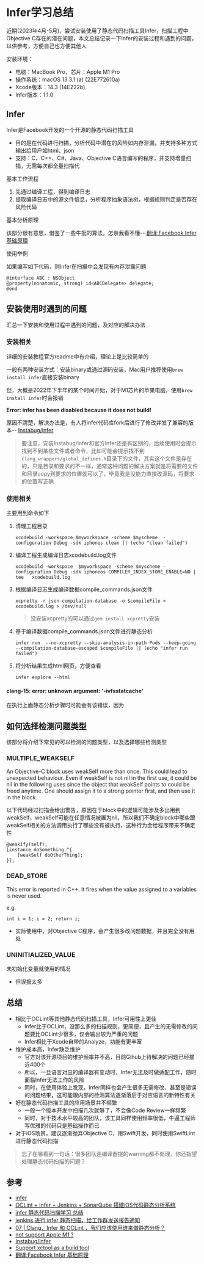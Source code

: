 # Infer学习总结

近期(2023年4月-5月)，尝试安装使用了静态代码扫描工具Infer，扫描工程中Objective C存在的潜在问题，本文总结记录一下Infer的安装过程和遇到的问题，以供参考，方便自己也方便其他人

安装环境：

- 电脑：MacBook Pro，芯片：Apple M1 Pro
- 操作系统：macOS 13.3.1 (a) (22E772610a)
- Xcode版本：14.3 (14E222b)
- Infer版本：1.1.0


## Infer

Infer是Facebook开发的一个开源的静态代码扫描工具

- 目的是在代码进行扫描，分析代码中潜在的风险如内存泄漏，并支持多种方式输出给用户如html、json
- 支持：C、C++、C#、Java、Objective C语言编写的程序，并支持增量扫描，无需每次都全量扫描代

基本工作流程

1. 先通过编译工程，得到编译日志
2. 提取编译日志中的源文件信息，分析程序抽象语法树，根据规则判定是否存在风险代码

基本分析原理

该部分很有意思，借鉴了一些牛批的算法，怎奈我看不懂-- [翻译:Facebook Infer 基础原理](https://zhuanlan.zhihu.com/p/455279066)

使用举例

如果编写如下代码，则Infer在扫描中会发现有内存泄露问题

```
@interface ABC : NSObject
@property(nonatomic, strong) id<ABCDelegate> delegate;
@end
```

## 安装使用时遇到的问题

汇总一下安装和使用过程中遇到的问题，及对应的解决办法

### 安装相关

详细的安装教程官方readme中有介绍，理论上是比较简单的

一般有两种安装方式：安装binary或通过源码安装，Mac用户推荐使用`brew install infer`直接安装binary

但，大概是2022年下半年的某个时间开始，对于M1芯片的苹果电脑，使用`brew install infer`时会报错

**Error: infer has been disabled because it does not build!**

原因不清楚，解决办法是，有人将infer代码库fork后进行了修改并发了兼容的版本-- [Instabug/infer](https://github.com/Instabug/infer/releases/tag/v1.1.0)

> 要注意，安装Instabug/infer和官方Infer还是有区别的，后续使用时会提示找到不到某些文件或者命令，比如可能会提示找不到`clang_wrappers/global_defines.h`目录下的文件，其实这个文件是存在的，只是目录和要求的不一样，通常这种问题的解决方案就是将需要的文件和目录copy到要求的位置就可以了，毕竟我是没能力直接改源码，将要求的位置写正确

### 使用相关

主要用到命令如下

1. 清理工程目录

	```
	xcodebuild -workspace $myworkspace -scheme $myscheme  -configuration Debug -sdk iphones clean || (echo "clean failed")
	```

2. 编译工程生成编译日志xcodebuild.log文件

	```
	xcodebuild -workspace  $myworkspace -scheme $myscheme -configuration Debug -sdk iphoneos COMPILER_INDEX_STORE_ENABLE=NO | tee 	xcodebuild.log
	```

3. 根据编译日志生成编译数据compile_commands.json文件
	
	```
	xcpretty -r json-compilation-database -o $compileFile < xcodebuild.log > /dev/null
	```
	> 没安装xcpretty的可以通过`gem install xcpretty`安装 

4. 基于编译数据compile_commands.json文件进行静态分析
	
	```
	infer run  --no-xcpretty --skip-analysis-in-path Pods --keep-going --compilation-database-escaped $compileFile || (echo "infer run failed")
	```
5. 将分析结果生成html网页，方便查看
	
	```
	infer explore --html
	```

#### clang-15: error: unknown argument: '-ivfsstatcache'

在执行上面静态分析步骤时可能会有该错误，因为

## 如何选择检测问题类型

该部分将介绍下常见的可以检测的问题类型，以及选择哪些检测类型


### MULTIPLE_WEAKSELF

An Objective-C block uses weakSelf more than once. This could lead to unexpected behaviour. Even if weakSelf is not nil in the first use, it could be nil in the following uses since the object that weakSelf points to could be freed anytime. One should assign it to a strong pointer first, and then use it in the block.

以下代码经过扫描会给出警告，原因在于block中的逻辑可能涉及多出用到weakSelf，weakSelf可能在任意情况被置为nil，所以我们不确定block中哪些跟weakSelf相关的方法调用执行了哪些没有被执行，这种行为会给程序带来不确定性

```
@weakify(self);
[instance doSomething:^{
	[weakSelf doOtherThing];
}];
```

### DEAD_STORE

This error is reported in C++. It fires when the value assigned to a variables is never used.

e.g.

```
int i = 1; i = 2; return i;
```

- 实际使用中，对Objective C程序，会产生很多改问题数据，并且完全没有用处

### UNINITIALIZED_VALUE

未初始化变量就使用的情况

- 但误报太多

## 总结

- 相比于OCLint等其他静态代码扫描工具，Infer可用性上更佳
	- Infer比于OCLint，没那么多的扫描规则，更简便，且产生的无需修改的问题要比OCLint少很多，仅会输出较为严重的问题
	- Infer相比于Xcode自带的Analyze，功能有更丰富
- 维护成本高，Infer缺乏维护
	- 官方对该开源项目的维护频率并不高，目前Gihub上待解决的问题已经接近400个
	- 所以，一旦语言对应的编译器有变动时，Infer无法及时做适配工作，随时面临Infer无法工作的风险
	- 同时，在使用体验上发现，Infer同样也会产生很多无需修改、甚至是错误的问题结果，这可能跟内部的检测算法逐渐落后于对应语言的新特性有关
- 好在静态代码扫描工具的应用场景并不频繁
	- 一般一个版本开发中扫描几次就够了，不会像Code Review一样频繁
	- 同时，对于技术水平较高的团队，该工具同样使用频率很低，牛逼工程师写优雅的代码只是基础操作而已
- 对于iOS场景，建议逐渐抛弃Objective C，用Swift开发，同时使用SwiftLint进行静态代码扫描

> 忘了在哪看到一句话：很多团队连编译器提的warning都不处理，你还指望处理静态代码扫描的问题？

## 参考

- [infer](https://fbinfer.com/)
- [OCLint + Infer + Jenkins + SonarQube 搭建iOS代码静态分析系统](https://juejin.cn/post/7070041773900300318#comment)
- [infer 静态代码扫描学习 总结](https://testerhome.com/topics/30910)
- [jenkins 进行 infer 静态扫描，给工作群发送报告通知](https://testerhome.com/topics/30912)
- [07 | Clang、Infer 和 OCLint ，我们应该使用谁来做静态分析？](https://time.geekbang.org/column/article/87477)
- [not support Apple M1 ?](https://github.com/facebook/infer/issues/1410)
- [Instabug/infer](https://github.com/Instabug/infer/releases/tag/v1.1.0)
- [Support xctool as a build tool](https://github.com/facebook/infer/issues/9)
- [翻译:Facebook Infer 基础原理](https://zhuanlan.zhihu.com/p/455279066)